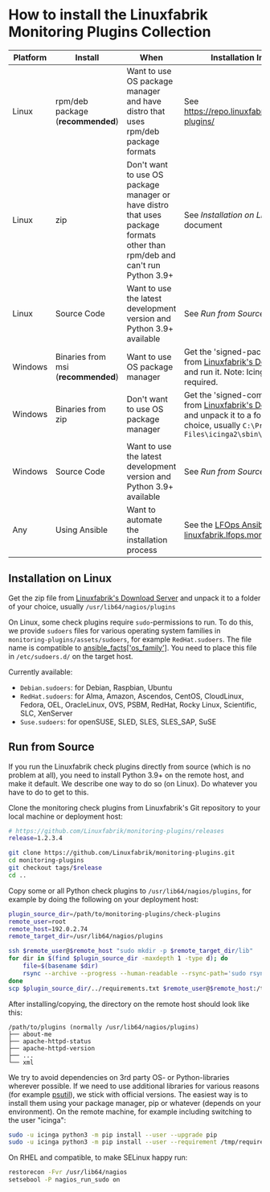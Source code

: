 # How to install the Linuxfabrik Monitoring Plugins Collection

| Platform | Install | When | Installation Instructions |
|----|----|----|----|
| Linux     | rpm/deb package (**recommended**) | Want to use OS package manager and have distro that uses rpm/deb package formats | See <https://repo.linuxfabrik.ch/monitoring-plugins/> |
| Linux     | zip | Don't want to use OS package manager or have distro that uses package formats other than rpm/deb and can't run Python 3.9+ | See *Installation on Linux* in this document |
| Linux     | Source Code | Want to use the latest development version and Python 3.9+ available | See *Run from Source* in this document |
| Windows   | Binaries from msi (**recommended**) | Want to use OS package manager | Get the 'signed-packaged' msi file from [Linuxfabrik's Download Server](https://download.linuxfabrik.ch/monitoring-plugins/) and run it. Note: Icinga2 Agent is required. |
| Windows   | Binaries from zip | Don't want to use OS package manager | Get the 'signed-compiled' zip file from [Linuxfabrik's Download Server](https://download.linuxfabrik.ch/monitoring-plugins/) and unpack it to a folder of your choice, usually `C:\Program Files\icinga2\sbin\linuxfabrik` |
| Windows   | Source Code | Want to use the latest development version and Python 3.9+ available | See *Run from Source* in this document |
| Any       | Using Ansible | Want to automate the installation process | See the [LFOps Ansible Role linuxfabrik.lfops.monitoring_plugins](https://github.com/Linuxfabrik/lfops/tree/main/roles/monitoring_plugins) |


## Installation on Linux

Get the zip file from [Linuxfabrik's Download Server](https://download.linuxfabrik.ch/monitoring-plugins/) and unpack it to a folder of your choice, usually `/usr/lib64/nagios/plugins`

On Linux, some check plugins require `sudo`-permissions to run. To do this, we provide `sudoers` files for various operating system families in `monitoring-plugins/assets/sudoers`, for example `RedHat.sudoers`. The file name is compatible to [ansible_facts\['os_family'\]](https://github.com/ansible/ansible/blob/37ae2435878b7dd76b812328878be620a93a30c9/lib/ansible/module_utils/facts.py#L267). You need to place this file in `/etc/sudoers.d/` on the target host.

Currently available:

* `Debian.sudoers`: for Debian, Raspbian, Ubuntu
* `RedHat.sudoers`: for Alma, Amazon, Ascendos, CentOS, CloudLinux, Fedora, OEL, OracleLinux, OVS, PSBM, RedHat, Rocky Linux, Scientific, SLC, XenServer
* `Suse.sudoers`: for openSUSE, SLED, SLES, SLES_SAP, SuSE


## Run from Source

If you run the Linuxfabrik check plugins directly from source (which is no problem at all), you need to install Python 3.9+ on the remote host, and make it default. We describe one way to do so (on Linux). Do whatever you have to do to get to this.

Clone the monitoring check plugins from Linuxfabrik's Git repository to your local machine or deployment host:

```bash
# https://github.com/Linuxfabrik/monitoring-plugins/releases
release=1.2.3.4
```

```bash
git clone https://github.com/Linuxfabrik/monitoring-plugins.git
cd monitoring-plugins
git checkout tags/$release
cd ..
```

Copy some or all Python check plugins to `/usr/lib64/nagios/plugins`, for example by doing the following on your deployment host:

```bash
plugin_source_dir=/path/to/monitoring-plugins/check-plugins
remote_user=root
remote_host=192.0.2.74
remote_target_dir=/usr/lib64/nagios/plugins

ssh $remote_user@$remote_host "sudo mkdir -p $remote_target_dir/lib"
for dir in $(find $plugin_source_dir -maxdepth 1 -type d); do
    file=$(basename $dir)
    rsync --archive --progress --human-readable --rsync-path='sudo rsync' $dir/$file $remote_user@$remote_host:/usr/lib64/nagios/plugins/${file}
done
scp $plugin_source_dir/../requirements.txt $remote_user@$remote_host:/tmp
```

After installing/copying, the directory on the remote host should look like this:

```text
/path/to/plugins (normally /usr/lib64/nagios/plugins)
├── about-me
├── apache-httpd-status
├── apache-httpd-version
├── ...
└── xml
```

We try to avoid dependencies on 3rd party OS- or Python-libraries wherever possible. If we need to use additional libraries for various reasons (for example [psutil](https://psutil.readthedocs.io/en/latest/)), we stick with official versions. The easiest way is to install them using your package manager, pip or whatever (depends on your environment). On the remote machine, for example including switching to the user "icinga":

```bash
sudo -u icinga python3 -m pip install --user --upgrade pip
sudo -u icinga python3 -m pip install --user --requirement /tmp/requirements.txt --require-hashes
```

On RHEL and compatible, to make SELinux happy run:

```bash
restorecon -Fvr /usr/lib64/nagios
setsebool -P nagios_run_sudo on
```
